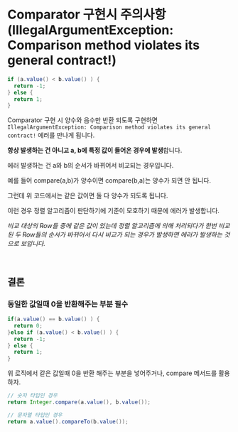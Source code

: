 # Comparator 구현시 주의사항(IllegalArgumentException: Comparison method violates its general contract!)

```java
if (a.value() < b.value() ) {
  return -1;
} else {
  return 1;
}
```

Comparator 구현 시 양수와 음수만 반환 되도록 구현하면 `IllegalArgumentException: Comparison method violates its general contract!` 에러를 만나게 됩니다.

**항상 발생하는 건 아니고 a, b에 특정 값이 들어온 경우에 발생**합니다.

에러 발생하는 건 a와 b의 순서가 바뀌어서 비교되는 경우입니다.

예를 들어 compare(a,b)가 양수이면 compare(b,a)는 양수가 되면 안 됩니다.

그런데 위 코드에서는 같은 값이면 둘 다 양수가 되도록 됩니다.

이런 경우 정렬 알고리즘이 판단하기에 기준이 모호하기 때문에 에러가 발생합니다.



*비교 대상의 Row들 중에 같은 값이 있는데 정렬 알고리즘에 의해 처리되다가 한번 비교된 두 Row들의 순서가 바뀌어서 다시 비교가 되는 경우가 발생하면 에러가 발생하는 것으로 보입니다.*

<br>

## 결론

### 동일한 값일때 0을 반환해주는 부분 필수

```java
if(a.value() == b.value() ) {
  return 0;
}else if (a.value() < b.value() ) {
  return -1;
} else {
  return 1;
}
```

위 로직에서 같은 값일때 0을 반환 해주는 부분을 넣어주거나, compare 메서드를 활용하자.

```java
// 숫자 타입인 경우
return Integer.compare(a.value(), b.value());
```

```java
// 문자열 타입인 경우
return a.value().compareTo(b.value());
```

